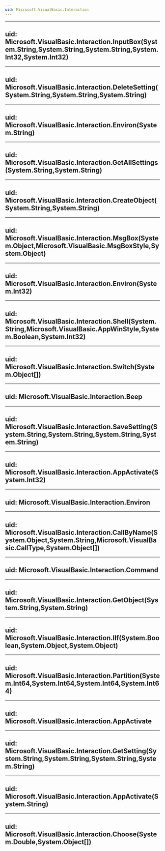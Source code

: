 ```yaml
---
uid: Microsoft.VisualBasic.Interaction
---
```


---
uid: Microsoft.VisualBasic.Interaction.InputBox(System.String,System.String,System.String,System.Int32,System.Int32)
---

---
uid: Microsoft.VisualBasic.Interaction.DeleteSetting(System.String,System.String,System.String)
---

---
uid: Microsoft.VisualBasic.Interaction.Environ(System.String)
---

---
uid: Microsoft.VisualBasic.Interaction.GetAllSettings(System.String,System.String)
---

---
uid: Microsoft.VisualBasic.Interaction.CreateObject(System.String,System.String)
---

---
uid: Microsoft.VisualBasic.Interaction.MsgBox(System.Object,Microsoft.VisualBasic.MsgBoxStyle,System.Object)
---

---
uid: Microsoft.VisualBasic.Interaction.Environ(System.Int32)
---

---
uid: Microsoft.VisualBasic.Interaction.Shell(System.String,Microsoft.VisualBasic.AppWinStyle,System.Boolean,System.Int32)
---

---
uid: Microsoft.VisualBasic.Interaction.Switch(System.Object[])
---

---
uid: Microsoft.VisualBasic.Interaction.Beep
---

---
uid: Microsoft.VisualBasic.Interaction.SaveSetting(System.String,System.String,System.String,System.String)
---

---
uid: Microsoft.VisualBasic.Interaction.AppActivate(System.Int32)
---

---
uid: Microsoft.VisualBasic.Interaction.Environ
---

---
uid: Microsoft.VisualBasic.Interaction.CallByName(System.Object,System.String,Microsoft.VisualBasic.CallType,System.Object[])
---

---
uid: Microsoft.VisualBasic.Interaction.Command
---

---
uid: Microsoft.VisualBasic.Interaction.GetObject(System.String,System.String)
---

---
uid: Microsoft.VisualBasic.Interaction.IIf(System.Boolean,System.Object,System.Object)
---

---
uid: Microsoft.VisualBasic.Interaction.Partition(System.Int64,System.Int64,System.Int64,System.Int64)
---

---
uid: Microsoft.VisualBasic.Interaction.AppActivate
---

---
uid: Microsoft.VisualBasic.Interaction.GetSetting(System.String,System.String,System.String,System.String)
---

---
uid: Microsoft.VisualBasic.Interaction.AppActivate(System.String)
---

---
uid: Microsoft.VisualBasic.Interaction.Choose(System.Double,System.Object[])
---
